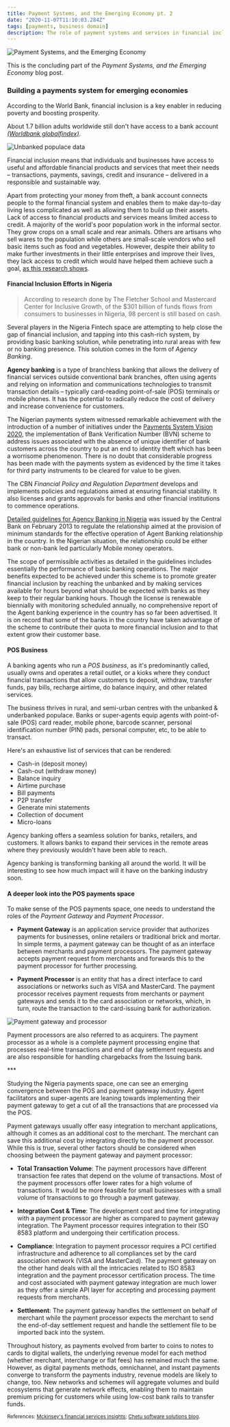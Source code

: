 ```yaml
---
title: Payment Systems, and the Emerging Economy pt. 2
date: "2020-11-07T11:10:03.284Z"
tags: [payments, business domain]
description: The role of payment systems and services in financial inclusion, and as a key infrastructure for economic development. Contd.
---
```


![Payment Systems, and the Emerging Economy](./bank-connector.jpg)

This is the concluding part of the _Payment Systems, and the Emerging Economy_ blog post.

### Building a payments system for emerging economies

According to the World Bank, financial inclusion is a key enabler in reducing poverty and boosting prosperity.

About 1.7 billion adults worldwide still don't have access to a bank account <a href="https://globalfindex.worldbank.org/sites/globalfindex/files/chapters/2017%20Findex%20full%20report_chapter2.pdf" target="_blank" class="read-more">_(Worldbank globalfindex)_</a>.

![Unbanked populace data](./unbanked_data.jpg)

Financial inclusion means that individuals and businesses have access to useful and affordable financial products and services that meet their needs – transactions, payments, savings, credit and insurance – delivered in a responsible and sustainable way.

Apart from protecting your money from theft, a bank account connects people to the formal financial system and enables them to make day-to-day living less complicated as well as allowing them to build up their assets. Lack of access to financial products and services means limited access to credit. A majority of the world's poor population work in the informal sector. They grow crops on a small scale and rear animals. Others are artisans who sell wares to the population while others are small-scale vendors who sell basic items such as food and vegetables. However, despite their ability to make further investments in their little enterprises and improve their lives, they lack access to credit which would have helped them achieve such a goal, <a href="https://www.cgap.org/research/publication/financial-inclusion-and-development-recent-impact-evidence" target="_blank" >as this research shows</a>.

#### Financial Inclusion Efforts in Nigeria

> According to research done by The Fletcher School and Mastercard Center for Inclusive Growth, of the $301 billion of funds flows from consumers to businesses in Nigeria, 98 percent is still based on cash.

Several players in the Nigeria Fintech space are attempting to help close the gap of financial inclusion, and tapping into this cash-rich system, by providing basic banking solution, while penetrating into rural areas with few or no banking presence. This solution comes in the form of _Agency Banking_.

**Agency banking** is a type of branchless banking that allows the delivery of financial services outside conventional bank branches, often using agents and relying on information and communications technologies to transmit transaction details – typically card-reading point-of-sale (POS) terminals or mobile phones. It has the potential to radically reduce the cost of delivery and increase convenience for customers.

The Nigerian payments system witnessed remarkable achievement with the introduction of a number of initiatives under the <a href="https://www.cbn.gov.ng/icps2013/papers/NIGERIA_PAYMENTS_SYSTEM_VISION_2020%5Bv2%5D.pdf" target="_blank" >Payments System Vision 2020</a>, the implementation of Bank Verification Number (BVN) scheme to address issues associated with the absence of unique identifier of bank customers across the country to put an end to identity theft which has been a worrisome phenomenon. There is no doubt that considerable progress has been made with the payments system as evidenced by the time it takes for third party instruments to be cleared for value to be given.

The CBN _Financial Policy and Regulation Department_ develops and implements policies and regulations aimed at ensuring financial stability. It also licenses and grants approvals for banks and other financial institutions to commence operations.

<a href="https://www.cbn.gov.ng/Out/2013/CCD/GUIDELINES%20FOR%20THE%20REGULATION%20OF%20AGENT%20BANKING%20AND%20AGENT%20BANKING%20RELATIONSHIPS%20IN%20NIGERIA.pdf" target="_blank" >Detailed guidelines for Agency Banking in Nigeria</a> was issued by the Central Bank on February 2013 to regulate the relationship aimed at the provision of minimum standards for the effective operation of Agent Banking relationship in the country. In the Nigerian situation, the relationship could be either bank or non-bank led particularly Mobile money operators.

The scope of permissible activities as detailed in the guidelines includes essentially the performance of basic banking operations. The major benefits expected to be achieved under this scheme is to promote greater financial inclusion by reaching the unbanked and by making services available for hours beyond what should be expected with banks as they keep to their regular banking hours. Though the license is renewable biennially with monitoring scheduled annually, no comprehensive report of the Agent banking experience in the country has so far been advertised. It is on record that some of the banks in the country have taken advantage of the scheme to contribute their quota to more financial inclusion and to that extent grow their customer base.

#### POS Business

A banking agents who run a _POS business_, as it's predominantly called, usually owns and operates a retail outlet, or a kioks where they conduct financial transactions that allow customers to deposit, withdraw, transfer funds, pay bills, recharge airtime, do balance inquiry, and other related services.

The business thrives in rural, and semi-urban centres with the unbanked & underbanked populace. Banks or super-agents equip agents with point-of-sale (POS) card reader, mobile phone, barcode scanner, personal identification number (PIN) pads, personal computer, etc, to be able to transact.

Here's an exhaustive list of services that can be rendered:

- Cash-in (deposit money)
- Cash-out (withdraw money)
- Balance inquiry
- Airtime purchase
- Bill payments
- P2P transfer
- Generate mini statements
- Collection of document
- Micro-loans

Agency banking offers a seamless solution for banks, retailers, and customers. It allows banks to expand their services in the remote areas where they previously wouldn't have been able to reach.

Agency banking is transforming banking all around the world. It will be interesting to see how much impact will it have on the banking industry soon.

#### A deeper look into the POS payments space

To make sense of the POS payments space, one needs to understand the roles of the _Payment Gateway_ and _Payment Processor_.

- **Payment Gateway** is an application service provider that authorizes payments for businesses, online retailers or
  traditional brick and mortar. In simple terms, a payment gateway can be thought of as an interface between
  merchants and payment processors. The payment gateway accepts payment request from merchants and forwards this to the
  payment processor for further processing.

- **Payment Processor** is an entity that has a direct interface to card associations or networks such as VISA and MasterCard.
  The payment processor receives payment requests from merchants or payment gateways and sends it to the card association
  or networks, which, in turn, route the transaction to the card-issuing bank for authorization.

![Payment gateway and processor](./payment-gateway-and-processor.png)

Payment processors are also referred to as acquirers. The payment processor as a whole is a complete payment processing
engine that processes real-time transactions and end of day settlement requests and are also responsible for handling
chargebacks from the Issuing bank.

<p class="three-dots">***</p>

Studying the Nigeria payments space, one can see an emerging convergence between the POS and payment gateway industry.
Agent facilitators and super-agents are leaning towards implementing their payment gateway to get a cut of all the transactions that are
processed via the POS.

Payment gateways usually offer easy integration to merchant applications, although it comes as an additional cost to the
merchant. The merchant can save this additional cost by integrating directly to the payment processor. While this is
true, several other factors should be considered when choosing between the payment gateway and payment processor:

- **Total Transaction Volume**: The payment processors have different transaction fee rates that depend on the volume of transactions.
  Most of the payment processors offer lower rates for a high volume of transactions. It would be more feasible for small
  businesses with a small volume of transactions to go through a payment gateway.

- **Integration Cost & Time**: The development cost and time for integrating with a payment processor are higher as compared
  to payment gateway integration. The Payment processor requires integration to their ISO 8583 platform and undergoing their
  certification process.

- **Compliance**: Integration to payment processor requires a PCI certified infrastructure and adherence to all compliances
  set by the card association network (VISA and MasterCard). The payment gateway on the other hand deals with all the intricacies
  related to ISO 8583 integration and the payment processor certification process. The time and cost associated with payment gateway
  integration are much lower as they offer a simple API layer for accepting and processing payment requests from merchants.

- **Settlement**: The payment gateway handles the settlement on behalf of merchant while the payment processor expects the
  merchant to send the end-of-day settlement request and handle the settlement file to be imported back into the system.

Throughout history, as payments evolved from barter to coins to notes to cards to digital wallets, the underlying revenue
model for each method (whether merchant, interchange or flat fees) has remained much the same. However, as digital payments methods,
omnichannel, and instant payments converge to transform the payments industry, revenue models are likely to change, too.
New networks and schemes will aggregate volumes and build ecosystems that generate network effects, enabling them to maintain
premium pricing for customers while using low-cost bank rails to transfer funds.

<small> References:
<a href="https://www.mckinsey.com/industries/financial-services" target="_blank">
Mckinsey's financial services insights</a>;
<a href="https://www.chetu.com/blogs/finance-2/" target="_blank">
Chetu software solutions blog</a>.
</small>

